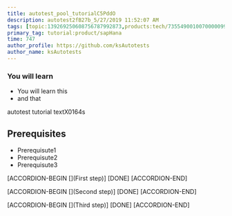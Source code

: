 ```yaml
---
title: autotest_pool_tutorialC5PddO
description: autotest2fB27b_5/27/2019 11:52:07 AM
tags: [topic:139269250608756787992873,products:tech/73554900100700000996,tutorial:experience/advanced]
primary_tag: tutorial:product/sapHana
time: 747
author_profile: https://github.com/ksAutotests
author_name: ksAutotests
---
```

### You will learn
- You will learn this
- and that

autotest tutorial textX0164s

## Prerequisites
- Prerequisute1
- Prerequisute2
- Prerequisute3

[ACCORDION-BEGIN [](First step)]
[DONE]
[ACCORDION-END]

[ACCORDION-BEGIN [](Second step)]
[DONE]
[ACCORDION-END]

[ACCORDION-BEGIN [](Third step)]
[DONE]
[ACCORDION-END]


